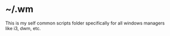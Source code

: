 # ~/.wm

This is my self common scripts folder specifically for all windows managers like i3, dwm, etc.
